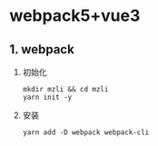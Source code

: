 # webpack5+vue3



## 1. webpack

1. 初始化

   ```shell
   mkdir mzli && cd mzli
   yarn init -y
   ```

2. 安装

   ```shell
   yarn add -D webpack webpack-cli
   ```

   

